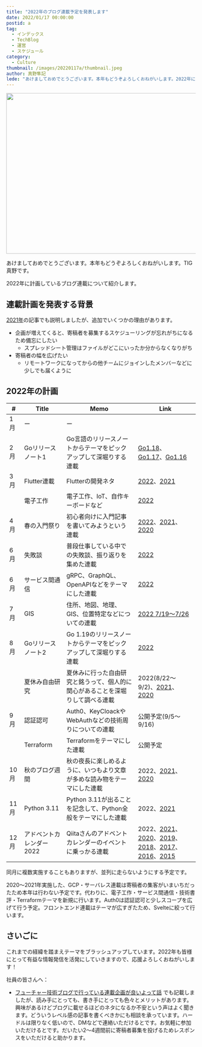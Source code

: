 ```yaml
---
title: "2022年のブログ連載予定を発表します"
date: 2022/01/17 00:00:00
postid: a
tag:
  - インデックス
  - TechBlog
  - 運営
  - スケジュール
category:
  - Culture
thumbnail: /images/20220117a/thumbnail.jpeg
author: 真野隼記
lede: "あけましておめでとうございます。本年もどうぞよろしくおねがいします。2022年に計画しているブログ連載について紹介します。"
---
```

<img src="/images/20220117a/calendar.jpeg" alt="" title="Andreas LischkaPixabayからの画像" width="640" height="426" loading="lazy">


あけましておめでとうございます。本年もどうぞよろしくおねがいします。TIG真野です。

2022年に計画しているブログ連載について紹介します。

## 連載計画を発表する背景

[2021年](/articles/20210112/)の記事でも説明しましたが、追加でいくつかの理由があります。

* 企画が増えてくると、寄稿者を募集するスケジューリングが忘れがちになるため備忘にしたい
    * スプレッドシート管理はファイルがどこにいったか分からなくなりがち
* 寄稿者の幅を広げたい
    * リモートワークになってからの他チームにジョインしたメンバーなどに少しでも届くように


## 2022年の計画

| #    | Title                    | Memo                                                                 |   Link                                       |
|------|--------------------------|---------------------------------------------------------------------|----------------------------------------------|
| 1月  | ー                       | ー                                                                  |                                             |
| 2月  | Goリリースノート1         | Go言語のリリースノートからテーマをピックアップして深堀りする連載       | [Go1.18](/articles/20220209a/)、[Go1.17](/articles/20210810a/)、[Go1.16](/articles/20210207/)    |
| 3月  | Flutter連載              | Flutterの開発ネタ                                                    | [2022](/articles/20220315a/)、[2021](/articles/20210510a/)                                     |
|      | 電子工作                 | 電子工作、IoT、自作キーボードなど                                     | [2022](/articles/20220418a/)                                         |
| 4月  | 春の入門祭り             | 初心者向けに入門記事を書いてみようという連載                           | [2022](/articles/20220418a/)、[2021](/articles/20210414a/)、[2020](/articles/20200529/)              |
| 6月  | 失敗談                   |  普段仕事している中での失敗談、振り返りを集めた連載                    | [2022](/articles/20220601a/)                                         |
| 6月  | サービス間通信           | gRPC、GraphQL、OpenAPIなどをテーマにした連載                           | [2022](/articles/20220622a/)                                         |
| 7月  | GIS                     | 住所、地図、地理、GIS、位置特定などについての連載                       | [2022 7/19～7/26](/articles/20220719a/)                              |
| 8月  | Goリリースノート2        | Go 1.19のリリースノートからテーマをピックアップして深堀りする連載        | [2022](/articles/20220801a/)                                         |
|      | 夏休み自由研究           | 夏休みに行った自由研究と銘うって、個人的に関心があることを深堀りして調べる連載 | 2022(8/22～9/2)、[2021](/articles/20210823a/)、[2020](/articles/20200726/)                               |
| 9月  | 認証認可                 | Auth0、KeyCloackやWebAuthなどの技術周りについての連載                   | 公開予定(9/5～9/16)                                         |
|      | Terraform                | Terraformをテーマにした連載                                            | 公開予定                                         |
| 10月 | 秋のブログ週間           | 秋の夜長に楽しめるように、いつもより文章が多めな読み物をテーマにした連載  | 2022、[2021](/articles/20211027a/)、[2020](/articles/20201026/)                               |
| 11月 | Python 3.11              | Python 3.11が出ることを記念して、Python全般をテーマにした連載           | 2022、[2021](/articles/20210927b/)                                     |
| 12月 | アドベントカレンダー2022 | Qiitaさんのアドベントカレンダーのイベントに乗っかる連載                  | 2022、[2021](http://qiita.com/advent-calendar/2021/future)、[2020](http://qiita.com/advent-calendar/2020/future)、[2019](http://qiita.com/advent-calendar/2019/future)、[2018](http://qiita.com/advent-calendar/2018/future)、[2017](http://qiita.com/advent-calendar/2017/future)、[2016](http://qiita.com/advent-calendar/2016/future)、[2015](http://qiita.com/advent-calendar/2015/future)  |

同月に複数実施することもありますが、並列に走らないようにする予定です。

2020～2021年実施した、GCP・サーバレス連載は寄稿者の集客がいまいちだったため本年は行わない予定です。代わりに、電子工作・サービス間通信・技術書評・Terraformテーマを新規に行います。Auth0は認証認可と少しスコープを広げて行う予定。フロントエンド連載はテーマが広すぎたため、Svelteに絞って行います。



## さいごに

これまでの経緯を踏まえテーマをブラッシュアップしています。2022年も皆様にとって有益な情報発信を活発にしていきますので、応援よろしくおねがいします！

社員の皆さんへ：

* [フューチャー技術ブログで行っている連載企画が良いよって話](/articles/20200908/) でも記載しましたが、読み手にとっても、書き手にとっても色々とメリットがあります。興味があるけどブログに載せるほどのネタになるか不安という声はよく聞きます。どういうレベル感の記事を書くべきかにも相談を承っています。ハードルは限りなく低いので、DMなどで連絡いただけるとです。お気軽に参加いただけるとです。だいたい2～4週間前に寄稿者募集を投げるためレスポンスをいただけると助かります。


